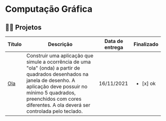 # Computação Gráfica

## 👩‍💻 Projetos
|  Título        | Descrição | Data de entrega | Finalizado | 
|----------------|---------------|----------------|-----------|
| [Ola](https://github.com/audreyemmely/comp-grafica/blob/main/projetos/projetoOla.c)  | Construir uma aplicação que simule a ocorrência de uma "ola" (onda) a partir de quadrados desenhados na janela de desenho. A aplicação deve possuir no mínimo 5 quadrados, preenchidos com cores diferentes. A ola deverá ser controlada pelo teclado.  | 16/11/2021 | <ul><li>[x] ok</li></ul>
